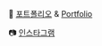 📑 [포트폴리오](https://drive.google.com/file/d/1eLC3Fk-M5u2hGYYMc8H7EYA2vptJE_6e/view?usp=sharing) & [Portfolio](https://drive.google.com/file/d/1nlx2eTa_aFBC9ICAsnOozgEWomstCzS0/view?usp=sharing)

📷 [인스타그램](https://www.instagram.com/ssh10_16/)
